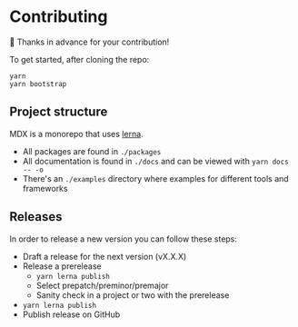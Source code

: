# Contributing

:pray: Thanks in advance for your contribution!

To get started, after cloning the repo:

```
yarn
yarn bootstrap
```

## Project structure

MDX is a monorepo that uses [lerna][].

- All packages are found in `./packages`
- All documentation is found in `./docs` and can be viewed with `yarn docs -- -o`
- There's an `./examples` directory where examples for different tools and frameworks

## Releases

In order to release a new version you can follow these steps:

- Draft a release for the next version (vX.X.X)
- Release a prerelease
  - `yarn lerna publish`
  - Select prepatch/preminor/premajor
  - Sanity check in a project or two with the prerelease
- `yarn lerna publish`
- Publish release on GitHub

[lerna]: https://lernajs.io
